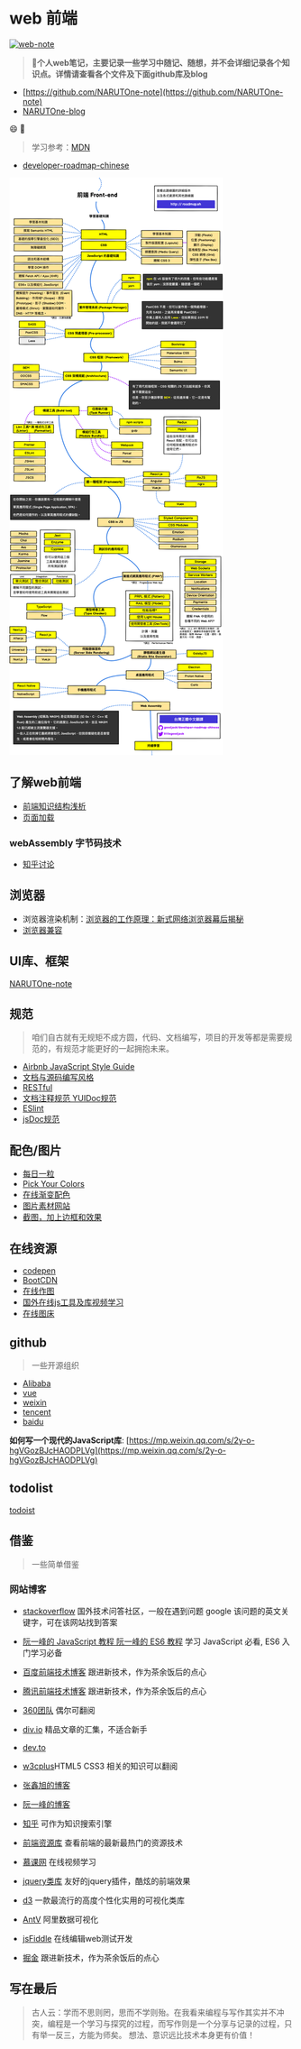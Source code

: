 # web 前端

[![web-note](https://img.shields.io/badge/web--note-0.2-green.svg)](https://github.com/NARUTOne/web-note)

> 🚀**个人web笔记，主要记录一些学习中随记、随想，并不会详细记录各个知识点。详情请查看各个文件及下面github库及blog**

- [https://github.com/NARUTOne-note](https://github.com/NARUTOne-note)
- [NARUTOne-blog](https://github.com/NARUTOne/blog-note)

:smile: :art:

> 学习参考：[MDN](https://developer.mozilla.org/en-US/docs/Web)

- [developer-roadmap-chinese](https://github.com/goodjack/developer-roadmap-chinese)

![web-front-zh](https://raw.githubusercontent.com/NARUTOne/resources-github/master/imgs/frontend-2019.png)

## 了解web前端

- [前端知识结构浅析](https://segmentfault.com/a/1190000005875954)
- [页面加载](http://mp.weixin.qq.com/s/qMsf4DcMhn2cf0fXC-PLVA)

### webAssembly 字节码技术

- [知乎讨论](https://www.zhihu.com/question/31415286)

## 浏览器

- 浏览器渲染机制：[浏览器的工作原理：新式网络浏览器幕后揭秘](https://www.html5rocks.com/zh/tutorials/internals/howbrowserswork/#1_1)
- [浏览器兼容](https://juejin.im/post/59a3f2fe6fb9a0249471cbb4)

## UI库、框架

[NARUTOne-note](https://github.com/NARUTOne-note)

## 规范

> 咱们自古就有无规矩不成方圆，代码、文档编写，项目的开发等都是需要规范的，有规范才能更好的一起拥抱未来。

- [Airbnb JavaScript Style Guide](https://github.com/airbnb/javascript)
- [文档与源码编写风格](https://github.com/fex-team/styleguide)
- [RESTful](https://developer.github.com/)
- [文档注释规范 YUIDoc规范](http://www.cnblogs.com/chris-oil/p/5387129.html)
- [ESlint](http://eslint.cn/)
- [jsDoc规范](http://www.css88.com/doc/jsdoc/tags-param.html)

## 配色/图片

- [每日一粒](https://www.seeseed.com/daily/146)
- [Pick Your Colors](http://www.vanschneider.com/colors/)
- [在线渐变配色](http://gradient.awesomes.cn/)
- [图片素材网站](http://mp.weixin.qq.com/s/FHTgWBAQCGLDbIF5RreZaw)
- [截图，加上边框和效果](https://www.screely.com/)

## 在线资源

- [codepen](https://codepen.io/)
- [BootCDN](http://www.bootcdn.cn/)
- [在线作图](www.processon.com)
- [国外在线js工具及库视频学习](https://egghead.io/)
- [在线图床](https://sm.ms/)

## github

> 一些开源组织

- [Alibaba](https://github.com/alibaba)
- [vue](https://github.com/vuejs)
- [weixin](https://github.com/weixin)
- [tencent](https://github.com/Tencent)
- [baidu](https://github.com/baidu)

**如何写一个现代的JavaScript库**: [https://mp.weixin.qq.com/s/2y-o-hgVGozBJcHAODPLVg](https://mp.weixin.qq.com/s/2y-o-hgVGozBJcHAODPLVg)

## todolist

[todoist](https://zhtw.todoist.com/downloads?focus=desktop)

## 借鉴

> 一些简单借鉴

### 网站博客

- [stackoverflow](https://stackoverflow.com/) 国外技术问答社区，一般在遇到问题 google 该问题的英文关键字，可在该网站找到答案

- [阮一峰的 JavaScript 教程 阮一峰的 ES6 教程](http://es6.ruanyifeng.com/) 学习 JavaScript 必看, ES6 入门学习必备

- [百度前端技术博客](http://fex.baidu.com/code/) 跟进新技术，作为茶余饭后的点心

- [腾讯前端技术博客](http://www.alloyteam.com/) 跟进新技术，作为茶余饭后的点心

- [360团队](https://75team.com/archives/) 偶尔可翻阅

- [div.io](http://div.io/#/welcome) 精品文章的汇集，不适合新手
- [dev.to](https://dev.to/)

- [w3cplus](http://www.w3cplus.com/)HTML5 CSS3 相关的知识可以翻阅

- [张鑫旭的博客](http://www.zhangxinxu.com/wordpress/)

- [阮一峰的博客](http://www.ruanyifeng.com/blog/javascript/)

- [知乎](https://www.zhihu.com/) 可作为知识搜索引擎

- [前端资源库](https://www.awesomes.cn/) 查看前端的最新最热门的资源技术

- [慕课网](http://www.imooc.com/) 在线视频学习

- [jquery类库](http://www.jq22.com/) 友好的jquery插件，酷炫的前端效果

- [d3](https://d3js.org/) 一款最流行的高度个性化实用的可视化类库

- [AntV](https://antv.alipay.com/) 阿里数据可视化

- [jsFiddle](https://jsfiddle.net/) 在线编辑web测试开发

- [掘金](https://juejin.im/timeline) 跟进新技术，作为茶余饭后的点心

## 写在最后

>古人云：学而不思则罔，思而不学则殆。在我看来编程与写作其实并不冲突，编程是一个学习与探究的过程，而写作则是一个分享与记录的过程，只有举一反三，方能为师矣。
>想法、意识远比技术本身更有价值！
